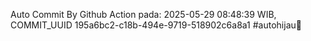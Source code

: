 Auto Commit By Github Action pada: 2025-05-29 08:48:39 WIB, COMMIT_UUID 195a6bc2-c18b-494e-9719-518902c6a8a1 #autohijau🗿
